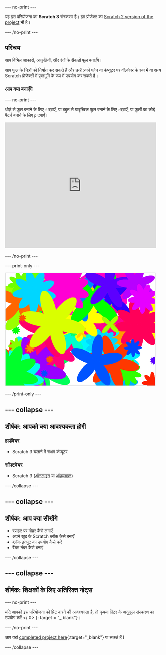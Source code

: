 \--- no-print \---

यह इस परियोजना का **Scratch 3** संस्करण है। इस प्रोजेक्ट का [Scratch 2 version of the project](https://projects.raspberrypi.org/en/projects/flower-generator-scratch2) भी है।

\--- /no-print \---

## परिचय

आप विभिन्न आकारों, आकृतियों, और रंगों के सैकड़ों फूल बनाएँगे।

आप फूल के चित्रों को निर्यात कर सकते हैं और उन्हें अपने फोन या कंप्यूटर पर वॉलपेपर के रूप में या अन्य Scratch प्रोजेक्टों में पृष्ठभूमि के रूप में उपयोग कर सकते हैं।

### आप क्या बनाएँगे

\--- no-print \---

थोड़े से फूल बनाने के लिए `f` दबाएँ, या बहुत से यादृच्छिक फूल बनाने के लिए `r`दबाएँ, या फूलों का कोई पैटर्न बनाने के लिए `p` दबाएँ।

<div class="scratch-preview">
  <iframe allowtransparency="true" width="485" height="402" src="https://scratch.mit.edu/projects/embed/253355932/?autostart=false" frameborder="0" scrolling="no"></iframe>
</div>

\--- /no-print \---

\--- print-only \---

![यादृच्छिक फूल](images/flower-random.png)

\--- /print-only \---

## \--- collapse \---

## शीर्षक: आपको क्या आवश्यकता होगी

### हार्डवेयर

+ Scratch 3 चलाने में सक्षम कंप्यूटर

### सॉफ्टवेयर

+ Scratch 3 ([ऑनलाइन](https://rpf.io/scratch-on) या [ऑफ़लाइन](https://rpf.io/scratch-off))

\--- /collapse \---

## \--- collapse \---

## शीर्षक: आप क्या सीखेंगे

+ स्प्राइट पर मोहर कैसे लगाएँ 
+ अपने खुद के Scratch ब्लॉक कैसे बनाएँ
+ ब्लॉक इनपुट का उपयोग कैसे करें 
+ रैंडम नंबर कैसे बनाएं 

\--- /collapse \---

## \--- collapse \---

## शीर्षक: शिक्षकों के लिए अतिरिक्त नोट्स

\--- no-print \---

यदि आपको इस परियोजना को प्रिंट करने की आवश्यकता है, तो कृपया  प्रिंटर के अनुकूल संस्करण का उपयोग करें </ 0> {: target = "_ blank"}।</p> 

\--- /no-print \---

आप यहां [completed project here](http://rpf.io/p/en/flower-generator-get){:target="_blank"} पा सकते हैं I

\--- /collapse \---
